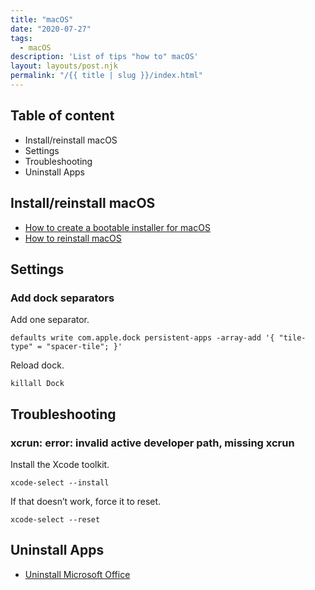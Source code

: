 ```yaml
---
title: "macOS"
date: "2020-07-27"
tags:
  - macOS
description: 'List of tips "how to" macOS'
layout: layouts/post.njk
permalink: "/{{ title | slug }}/index.html"
---
```


## Table of content

- Install/reinstall macOS
- Settings
- Troubleshooting
- Uninstall Apps

## Install/reinstall macOS

- [How to create a bootable installer for macOS](https://support.apple.com/en-gb/HT201372)
- [How to reinstall macOS](https://support.apple.com/en-us/HT204904)

## Settings

### Add dock separators

Add one separator.

```shell
defaults write com.apple.dock persistent-apps -array-add '{ "tile-type" = "spacer-tile"; }'
```

Reload dock.

```shell
killall Dock
```

## Troubleshooting

### xcrun: error: invalid active developer path, missing xcrun

Install the Xcode toolkit.

```shell
xcode-select --install
```

If that doesn’t work, force it to reset.

```shell
xcode-select --reset
```

## Uninstall Apps

- [Uninstall Microsoft Office](https://support.microsoft.com/en-us/office/uninstall-office-for-mac-eefa1199-5b58-43af-8a3d-b73dc1a8cae3#ID0EAABAAA=Newer_versions)
